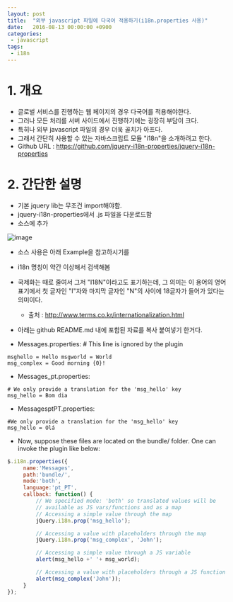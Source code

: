 ```yaml
---
layout: post
title:  "외부 javascript 파일에 다국어 적용하기(i18n.properties 사용)"
date:   2016-08-13 00:00:00 +0900
categories:
 - javascript
tags: 
 - i18n
---
```


# 1. 개요
- 글로벌 서비스를 진행하는 웹 페이지의 경우 다국어를 적용해야한다.
- 그러나 모든 처리를 서버 사이드에서 진행하기에는 굉장히 부담이 크다.
- 특히나 외부 javascript 파일의 경우 더욱 골치가 아프다.
- 그래서 간단히 사용할 수 있는 자바스크립트 모듈 "i18n"을 소개하려고 한다.
- Github URL : https://github.com/jquery-i18n-properties/jquery-i18n-properties

# 2. 간단한 설명
- 기본 jquery lib는 무조건 import해야함.
- jquery-i18n-properties에서 .js 파일을 다운로드함
- 소스에 추가

![image](https://user-images.githubusercontent.com/13219787/59450491-4bac1580-8e44-11e9-97de-6f52a2e38a99.png)

- 소스 사용은 아래 Example을 참고하시기를
- i18n 명칭이 약간 이상해서 검색해봄
- 국제화는 때로 줄여서 그저 "I18N"이라고도 표기하는데, 그 의미는 이 용어의 영어 표기에서 첫 글자인 "I"자와 마지막 글자인 "N"의 사이에 18글자가 들어가 있다는 의미이다.​
    - 출처 : http://www.terms.co.kr/internationalization.html

- 아래는 github README.md 내에 포함된 자료를 복사 붙여넣기 한거다. 

- Messages.properties: # This line is ignored by the plugin 
```properties
msghello = Hello msgworld = World 
msg_complex = Good morning {0}!
```

- Messages_pt.properties:

```properties
# We only provide a translation for the 'msg_hello' key
msg_hello = Bom dia
```

- MessagesptPT.properties:

```properties
#We only provide a translation for the 'msg_hello' key
msg_hello = Olá
```

- Now, suppose these files are located on the bundle/ folder. One can invoke the plugin like below:

```javascript
$.i18n.properties({
     name:'Messages', 
     path:'bundle/', 
     mode:'both',
     language:'pt_PT', 
     callback: function() {
         // We specified mode: 'both' so translated values will be
         // available as JS vars/functions and as a map
         // Accessing a simple value through the map
         jQuery.i18n.prop('msg_hello');

         // Accessing a value with placeholders through the map
         jQuery.i18n.prop('msg_complex', 'John');

         // Accessing a simple value through a JS variable
         alert(msg_hello +' '+ msg_world);

         // Accessing a value with placeholders through a JS function
         alert(msg_complex('John'));
     } 
});​​
```









